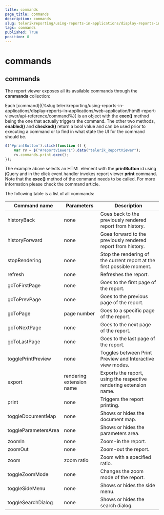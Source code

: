 ```yaml
---
title: commands
page_title: commands 
description: commands
slug: telerikreporting/using-reports-in-applications/display-reports-in-applications/web-application/html5-report-viewer/api-reference/reportviewer/properties/commands
tags: commands
published: True
position: 0
---
```

<style>
table th:first-of-type {
	width: 25%;
}
table th:nth-of-type(2) {
	width: 25%;
}
table th:nth-of-type(3) {
	width: 50%;
}
</style>

# commands

## commands

The report viewer exposes all its available commands through the __commands__ collection: 

Each [command]({%slug telerikreporting/using-reports-in-applications/display-reports-in-applications/web-application/html5-report-viewer/api-reference/command%}) is an object with the __exec()__ method being the one that actually triggers the command. The other two methods, __enabled()__ and __checked()__ return a bool value and can be used prior to executing a command or to find in what state the UI for the command should be. 

````JavaScript
$('#printButton').click(function () {
	var rv = $("#reportViewer1").data("telerik_ReportViewer");
	rv.commands.print.exec();
});
````


The example above selects an HTML element with the __printButton__ id using jQuery and in the click event handler invokes report viewer __print__ command. Note that the __exec()__ method of the command needs to be called. For more information please check the command article. 

The following table is a list of all commands: 

| Command name | Parameters | Description |
| ------ | ------ | ------ |
|historyBack|none|Goes back to the previously rendered report from history.|
|historyForward|none|Goes forward to the previously rendered report from history.|
|stopRendering|none|Stop the rendering of the current report at the first possible moment.|
|refresh|none|Refreshes the report.|
|goToFirstPage|none|Goes to the first page of the report.|
|goToPrevPage|none|Goes to the previous page of the report.|
|goToPage|page number|Goes to a specific page of the report.|
|goToNextPage|none|Goes to the next page of the report.|
|goToLastPage|none|Goes to the last page of the report.|
|togglePrintPreview|none|Toggles between Print Preview and Interactive view modes.|
|export|rendering extension name|Exports the report, using the respective rendering extension name.|
|print|none|Triggers the report printing.|
|toggleDocumentMap|none|Shows or hides the document map.|
|toggleParametersArea|none|Shows or hides the parameters area.|
|zoomIn|none|Zoom-in the report.|
|zoomOut|none|Zoom-out the report.|
|zoom|zoom ratio|Zoom with a specified ratio.|
|toggleZoomMode|none|Changes the zoom mode of the report.|
|toggleSideMenu|none|Shows or hides the side menu.|
|toggleSearchDialog|none|Shows or hides the search dialog.|
